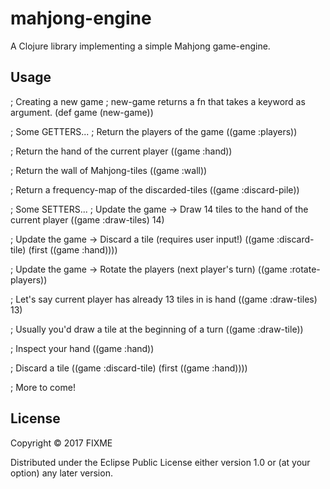 # mahjong-engine

A Clojure library implementing a simple Mahjong game-engine.

## Usage

; Creating a new game
; new-game returns a fn that takes a keyword as argument.
(def game (new-game))

; Some GETTERS...
; Return the players of the game
((game :players))

; Return the hand of the current player
((game :hand))

; Return the wall of Mahjong-tiles
((game :wall))

; Return a frequency-map of the discarded-tiles
((game :discard-pile))

; Some SETTERS...
; Update the game -> Draw 14 tiles to the hand of the current player
((game :draw-tiles) 14)

; Update the game -> Discard a tile (requires user input!)
((game :discard-tile) (first ((game :hand))))

; Update the game -> Rotate the players (next player's turn)
((game :rotate-players))

; Let's say current player has already 13 tiles in is hand
((game :draw-tiles) 13)

; Usually you'd draw a tile at the beginning of a turn
((game :draw-tile))

; Inspect your hand
((game :hand))

; Discard a tile
((game :discard-tile) (first ((game :hand))))

; More to come!

## License

Copyright © 2017 FIXME

Distributed under the Eclipse Public License either version 1.0 or (at
your option) any later version.
